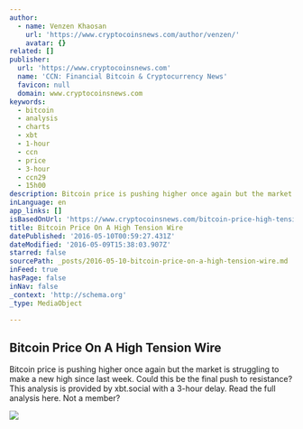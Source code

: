 ```yaml
---
author:
  - name: Venzen Khaosan
    url: 'https://www.cryptocoinsnews.com/author/venzen/'
    avatar: {}
related: []
publisher:
  url: 'https://www.cryptocoinsnews.com'
  name: 'CCN: Financial Bitcoin & Cryptocurrency News'
  favicon: null
  domain: www.cryptocoinsnews.com
keywords:
  - bitcoin
  - analysis
  - charts
  - xbt
  - 1-hour
  - ccn
  - price
  - 3-hour
  - ccn29
  - 15h00
description: Bitcoin price is pushing higher once again but the market is struggling to make a new high since last week. Could this be the final push to resistance? This analysis is provided by xbt.social with a 3-hour delay. Read the full analysis here. Not a member?
inLanguage: en
app_links: []
isBasedOnUrl: 'https://www.cryptocoinsnews.com/bitcoin-price-high-tension-wire/'
title: Bitcoin Price On A High Tension Wire
datePublished: '2016-05-10T00:59:27.431Z'
dateModified: '2016-05-09T15:38:03.907Z'
starred: false
sourcePath: _posts/2016-05-10-bitcoin-price-on-a-high-tension-wire.md
inFeed: true
hasPage: false
inNav: false
_context: 'http://schema.org'
_type: MediaObject

---
```

<article style=""><h1>Bitcoin Price On A High Tension Wire</h1><p>Bitcoin price is pushing higher once again but the market is struggling to make a new high since last week. Could this be the final push to resistance? This analysis is provided by xbt.social with a 3-hour delay. Read the full analysis here. Not a member?</p><img src="https://www.cryptocoinsnews.com/wp-content/uploads/2016/05/Selection_20160509_003.png" /></article>